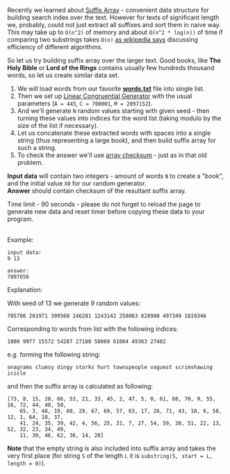 Recently we learned about [Suffix Array](./suffix-array) - convenient data structure for building search
index over the text. However for texts of significant length we, probably, could not just extract
all suffixes and sort them in naive way. This may take up to `O(n^2)` of memory and about `O(n^2 * log(n))`
of time if comparing two substrings takes `O(n)` [as wikipedia says](https://en.wikipedia.org/wiki/Suffix_array#Construction_Algorithms)
discussing efficiency of different algorithms.

So let us try building suffix array over the larger text. Good books, like **The Holy Bible** or
**Lord of the Rings** contains usually few hundreds thousand words, so let us create similar data set.

1. We will load words from our favorite [**words.txt**](http://www.codeabbey.com/data/words.txt) file into single list.
2. Then we set up [Linear Congruential Generator](./linear-congruential-generator) with the usual
	parameters (`A = 445`, `C = 700001`, `M = 2097152`).
3. And we'll generate `N` random values starting with given seed - then turning these values into
	indices for the word list (taking modulo by the size of the list if necessary).
4. Let us concatenate these extracted words with spaces into a single string (thus representing a large book),
	and then build suffix array for such a string.
5. To check the answer we'll use [array checksum](./array-checksum) - just as in that old problem.

**Input data** will contain two integers - amount of words `N` to create a "book", and the initial
value `X0` for our random generator.  
**Answer** should contain checksum of the resultant suffix array.

<div class="attention">
<span class="strong">Time limit - 90 seconds</span> - please do not forget to reload the page to
generate new data and reset timer before copying these data to your program.
</div><br/>


Example:

	input data:
	9 13
	
	answer:
	7897656

Explanation:

With seed of 13 we generate 9 random values:

	705786 201971 399560 246281 1243142 250063 828980 497349 1819346

Corresponding to words from list with the following indices:

	1808 9977 15572 54287 27180 58069 61004 49363 27402

e.g. forming the following string:

    anagrams clumsy dingy storks hurt townspeople vaguest scrimshawing icicle

and then the suffix array is calculated as following:

	[73, 8, 15, 28, 66, 53, 21, 33, 45, 2, 47, 5, 0, 61, 68, 70, 9, 55, 16, 72, 44, 40, 50,
		65, 3, 48, 19, 60, 29, 67, 69, 57, 63, 17, 26, 71, 43, 10, 6, 58, 12, 1, 64, 18, 37,
		41, 24, 35, 39, 42, 4, 56, 25, 31, 7, 27, 54, 59, 38, 51, 22, 13, 52, 32, 23, 34, 49,
		11, 30, 46, 62, 36, 14, 20]

**Note** that the empty string is also included into suffix array and takes the very first place
(for string `S` of the length `L` it is `substring(S, start = L, length = 0)`).
